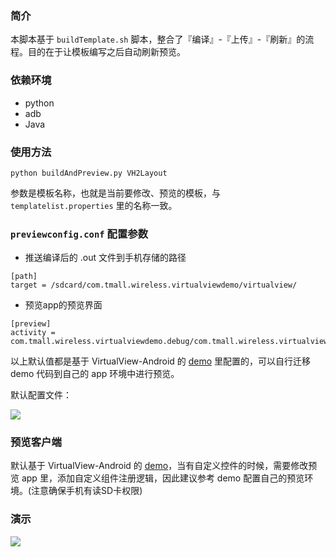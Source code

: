 ### 简介
本脚本基于 `buildTemplate.sh` 脚本，整合了『编译』-『上传』-『刷新』的流程。目的在于让模板编写之后自动刷新预览。

### 依赖环境
+ python
+ adb
+ Java

### 使用方法

`python buildAndPreview.py VH2Layout`

参数是模板名称，也就是当前要修改、预览的模板，与 `templatelist.properties` 里的名称一致。

### `previewconfig.conf` 配置参数

+ 推送编译后的 .out 文件到手机存储的路径

```
[path]
target = /sdcard/com.tmall.wireless.virtualviewdemo/virtualview/
```

+ 预览app的预览界面

```
[preview]
activity = com.tmall.wireless.virtualviewdemo.debug/com.tmall.wireless.virtualviewdemo.PreviewActivity
```

以上默认值都是基于 VirtualView-Android 的 [demo](https://github.com/alibaba/Virtualview-Android/) 里配置的，可以自行迁移 demo 代码到自己的 app 环境中进行预览。

默认配置文件：

![](https://user-gold-cdn.xitu.io/2018/3/6/161faebb2ec9d86f?w=761&h=128&f=png&s=5895)

### 预览客户端
默认基于 VirtualView-Android 的 [demo](https://github.com/alibaba/Virtualview-Android/)，当有自定义控件的时候，需要修改预览 app 里，添加自定义组件注册逻辑，因此建议参考 demo 配置自己的预览环境。(注意确保手机有读SD卡权限)

### 演示

![](https://user-gold-cdn.xitu.io/2018/3/6/161fafbe84a817fe?w=800&h=480&f=gif&s=3917418)
